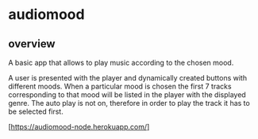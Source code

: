 # audiomood

## overview

A basic app that allows to play music according to the chosen mood.

 A user is presented with the player and dynamically created buttons with different moods. When a particular mood is chosen the first 7 tracks corresponding to that mood will be listed in the player with the displayed genre. The auto play is not on, therefore in order to play the track it has to be selected first.

[https://audiomood-node.herokuapp.com/]
